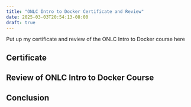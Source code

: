 ```yaml
---
title: "ONLC Intro to Docker Certificate and Review"
date: 2025-03-03T20:54:13-08:00
draft: true
---
```


Put up my certificate and review of the ONLC Intro to Docker course here

## Certificate

## Review of ONLC Intro to Docker Course

## Conclusion
```